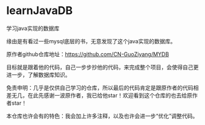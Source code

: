 # learnJavaDB
学习java实现的数据库


缘由是有看过一些mysql底层的书，无意发现了这个java实现的数据库。

原作者github仓库地址：https://github.com/CN-GuoZiyang/MYDB

目标就是跟着他的代码，自己一步步抄他的代码，来完成整个项目，会使得自己更进一步，了解数据库知识。

免责申明：几乎是仅供自己学习的仓库，所以最后的代码肯定是跟原作者的代码相差无几，在此先感谢一波原作者，我已给他star！欢迎看到这个仓库的也去给原作者star！

本仓库也许会有的特色：我会加上许多注释，以及也许会进一步“优化”调整代码。